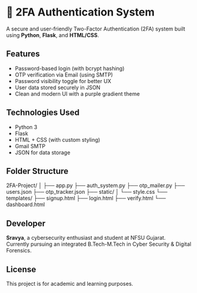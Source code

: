 # 🔐 2FA Authentication System

A secure and user-friendly Two-Factor Authentication (2FA) system built using **Python**, **Flask**, and **HTML/CSS**.

##  Features

-  Password-based login (with bcrypt hashing)
-  OTP verification via Email (using SMTP)
-  Password visibility toggle for better UX
-  User data stored securely in JSON
-  Clean and modern UI with a purple gradient theme

##  Technologies Used

- Python 3
- Flask
- HTML + CSS (with custom styling)
- Gmail SMTP
- JSON for data storage

##  Folder Structure
2FA-Project/
│
├── app.py
├── auth_system.py
├── otp_mailer.py
├── users.json
├── otp_tracker.json
├── static/
│   └── style.css
└── templates/
├── signup.html
├── login.html
├── verify.html
└── dashboard.html

##  Developer

**Sravya**, a cybersecurity enthusiast and student at NFSU Gujarat.  
Currently pursuing an integrated B.Tech-M.Tech in Cyber Security & Digital Forensics.

##  License

This project is for academic and learning purposes.
